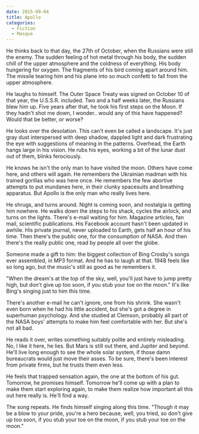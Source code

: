 ```yaml
---
date: 2015-09-04
title: Apollo
categories:
  - Fiction
  - Masque
---
```


He thinks back to that day, the 27th of October, when the Russians were still the enemy. The sudden feeling of hot metal through his body, the sudden chill of the upper atmosphere and the coldness of everything. His body hungering for oxygen. The fragments of his bird coming apart around him. The missile tearing him and his plane into so much confetti to fall from the upper atmosphere.

<!-- more -->

He laughs to himself. The Outer Space Treaty was signed on October 10 of that year, the U.S.S.R. included. Two and a half weeks later, the Russians blew him up. Five years after that, he took his first steps on the Moon. If they hadn't shot me down, I wonder.. would any of this have happened? Would that be better, or worse?

He looks over the desolation. This can't even be called a landscape. It's just gray dust interspersed with deep shadow, dappled light and dark frustrating the eye with suggestions of meaning in the patterns. Overhead, the Earth hangs large in his vision. He rubs his eyes, working a bit of the lunar dust out of them, blinks ferociously.

He knows he isn't the only man to have visited the moon. Others have come here, and others will again. He remembers the Ukrainian madman with his trained gorillas who was here once. He remembers the few abortive attempts to put mundanes here, in their clunky spacesuits and breathing apparatus. But Apollo is the only man who really lives here.

He shrugs, and turns around. Night is coming soon, and nostalgia is getting him nowhere. He walks down the steps to his shack, cycles the airlock, and turns on the lights. There's e-mail waiting for him. Magazine articles, fan mail, scientific publications. His Facebook account hasn't been updated in awhile. His private journal, never uploaded to Earth, gets half an hour of his time. Then there's the public one, for the consumption of NASA. And then there's the really public one, read by people all over the globe.

Someone made a gift to him: the biggest collection of Bing Crosby's songs ever assembled, in MP3 format. And he has to laugh at that. 1948 feels like so long ago, but the music's still as good as he remembers it.

"When the dream's at the top of the sky, well, you'll just have to jump pretty high, but don't give up too soon, if you stub your toe on the moon." It's like Bing's singing just to him this time.

There's another e-mail he can't ignore, one from his shrink. She wasn't even born when he had his little accident, but she's got a degree in superhuman psychology. And she studied at Clemson, probably all part of the NASA boys' attempts to make him feel comfortable with her. But she's not all bad.

He reads it over, writes something suitably polite and entirely misleading. No, I like it here, he lies. But Mars is still out there, and Jupiter and beyond. He'll live long enough to see the whole solar system, if those damn bureaucrats would just move their asses. To be sure, there's been interest from private firms, but he trusts them even less.

He feels that trapped sensation again, the one at the bottom of his gut. Tomorrow, he promises himself. Tomorrow he'll come up with a plan to make them start exploring again, to make them realize how important all this out here really is. He'll find a way.

The song repeats. He finds himself singing along this time. "Though it may be a blow to your pride, you're a hero because, well, you tried, so don't give up too soon, if you stub your toe on the moon, if you stub your toe on the moon."

